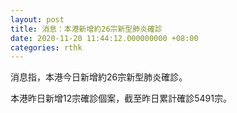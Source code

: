 ```yaml
---
layout: post
title: 消息：本港新增約26宗新型肺炎確診
date: 2020-11-20 11:44:12.000000000 +08:00
categories: rthk
---
```


消息指，本港今日新增約26宗新型肺炎確診。

本港昨日新增12宗確診個案，截至昨日累計確診5491宗。
